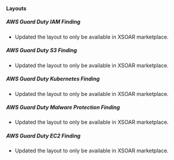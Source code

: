 
#### Layouts
##### AWS Guard Duty IAM Finding
- Updated the layout to only be available in XSOAR marketplace.
##### AWS Guard Duty S3 Finding
- Updated the layout to only be available in XSOAR marketplace.
##### AWS Guard Duty Kubernetes Finding
- Updated the layout to only be available in XSOAR marketplace.
##### AWS Guard Duty Malware Protection Finding
- Updated the layout to only be available in XSOAR marketplace.
##### AWS Guard Duty EC2 Finding
- Updated the layout to only be available in XSOAR marketplace.
